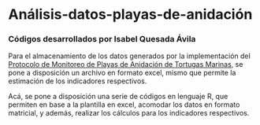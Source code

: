 # Análisis-datos-playas-de-anidación
### Códigos desarrollados por Isabel Quesada Ávila

Para el almacenamiento de los datos generados por la implementación del [Protocolo de Monitoreo de Playas de Anidación de Tortugas Marinas](Protocolo-PRONAMEC-PlayasAnidacion.pdf), se pone a disposición un archivo en formato excel, mismo que permite la estimación de los indicadores respectivos. 

Acá, se pone a disposición una serie de códigos en lenguaje R, que permiten en base a la plantilla en excel, acomodar los datos en formato matricial, y además, realizar los cálculos para los indicadores respectivos. 
